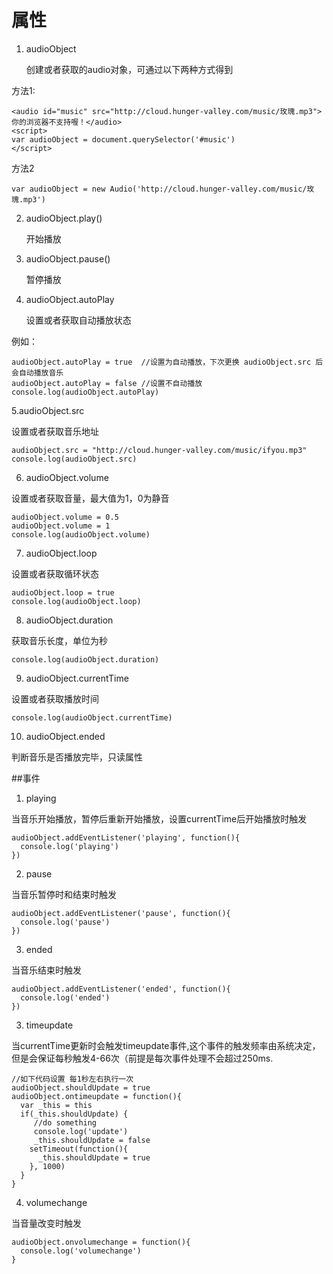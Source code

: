 # 属性
1. audioObject

	创建或者获取的audio对象，可通过以下两种方式得到

方法1:

	<audio id="music" src="http://cloud.hunger-valley.com/music/玫瑰.mp3">你的浏览器不支持喔！</audio>
	<script>
	var audioObject = document.querySelector('#music')
	</script>

方法2

	var audioObject = new Audio('http://cloud.hunger-valley.com/music/玫瑰.mp3')

2. audioObject.play()

	开始播放

3. audioObject.pause()

	暂停播放

4. audioObject.autoPlay

	设置或者获取自动播放状态

例如：

	audioObject.autoPlay = true  //设置为自动播放，下次更换 audioObject.src 后会自动播放音乐
	audioObject.autoPlay = false //设置不自动播放
	console.log(audioObject.autoPlay)

5.audioObject.src

设置或者获取音乐地址

	audioObject.src = "http://cloud.hunger-valley.com/music/ifyou.mp3"
	console.log(audioObject.src)
6. audioObject.volume

设置或者获取音量，最大值为1，0为静音

	audioObject.volume = 0.5
	audioObject.volume = 1
	console.log(audioObject.volume)

7. audioObject.loop

设置或者获取循环状态

	audioObject.loop = true
	console.log(audioObject.loop)

8. audioObject.duration

获取音乐长度，单位为秒

	console.log(audioObject.duration)

9. audioObject.currentTime

设置或者获取播放时间

	console.log(audioObject.currentTime)

10. audioObject.ended

判断音乐是否播放完毕，只读属性

##事件

1. playing

当音乐开始播放，暂停后重新开始播放，设置currentTime后开始播放时触发

	audioObject.addEventListener('playing', function(){
	  console.log('playing')
	})

2. pause

当音乐暂停时和结束时触发

	audioObject.addEventListener('pause', function(){
	  console.log('pause')
	})

3. ended

当音乐结束时触发

	audioObject.addEventListener('ended', function(){
	  console.log('ended')
	})

3. timeupdate

当currentTime更新时会触发timeupdate事件,这个事件的触发频率由系统决定，但是会保证每秒触发4-66次（前提是每次事件处理不会超过250ms.


	//如下代码设置 每1秒左右执行一次
	audioObject.shouldUpdate = true
	audioObject.ontimeupdate = function(){
	  var _this = this
	  if(_this.shouldUpdate) {
	     //do something
	     console.log('update')
	     _this.shouldUpdate = false
	    setTimeout(function(){
	      _this.shouldUpdate = true
	    }, 1000)
	  }
	}

4. volumechange

当音量改变时触发

	audioObject.onvolumechange = function(){
	  console.log('volumechange')
	}